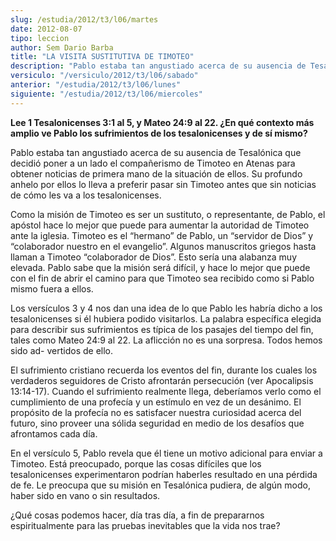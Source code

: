 ```yaml
---
slug: /estudia/2012/t3/l06/martes
date: 2012-08-07
tipo: leccion
author: Sem Dario Barba
title: "LA VISITA SUSTITUTIVA DE TIMOTEO"
description: "Pablo estaba tan angustiado acerca de su ausencia de Tesalónica que decidió poner a un lado el compañerismo de Timoteo en Atenas para obtener noticias de primera mano de la situación de ellos. Su profundo anhelo por ellos lo lleva a preferir pasar sin Timoteo antes que sin noticias de cómo les va a los tesalonicenses."
versiculo: "/versiculo/2012/t3/l06/sabado"
anterior: "/estudia/2012/t3/l06/lunes"
siguiente: "/estudia/2012/t3/l06/miercoles"
---
```


**Lee 1 Tesalonicenses 3:1 al 5, y Mateo 24:9 al 22. ¿En qué contexto más amplio ve Pablo los sufrimientos de los tesalonicenses y de sí mismo?**

Pablo estaba tan angustiado acerca de su ausencia de Tesalónica que decidió poner a un lado el compañerismo de Timoteo en Atenas para obtener noticias de primera mano de la situación de ellos. Su profundo anhelo por ellos lo lleva a preferir pasar sin Timoteo antes que sin noticias de cómo les va a los tesalonicenses.

Como la misión de Timoteo es ser un sustituto, o representante, de Pablo, el apóstol hace lo mejor que puede para aumentar la autoridad de Timoteo ante la iglesia. Timoteo es el “hermano” de Pablo, un “servidor de Dios” y “colaborador nuestro en el evangelio”. Algunos manuscritos griegos hasta llaman a Timoteo “colaborador de Dios”. Esto sería una alabanza muy elevada. Pablo sabe que la misión será difícil, y hace lo mejor que puede con el fin de abrir el camino para que Timoteo sea recibido como si Pablo mismo fuera a ellos.

Los versículos 3 y 4 nos dan una idea de lo que Pablo les habría dicho a los tesalonicenses si él hubiera podido visitarlos. La palabra específica elegida para describir sus sufrimientos es típica de los pasajes del tiempo del fin, tales como Mateo 24:9 al 22. La aflicción no es una sorpresa. Todos hemos sido ad- vertidos de ello.

El sufrimiento cristiano recuerda los eventos del fin, durante los cuales los verdaderos seguidores de Cristo afrontarán persecución (ver Apocalipsis 13:14-17). Cuando el sufrimiento realmente llega, deberíamos verlo como el cumplimiento de una profecía y un estímulo en vez de un desánimo. El propósito de la profecía no es satisfacer nuestra curiosidad acerca del futuro, sino proveer una sólida seguridad en medio de los desafíos que afrontamos cada día.

En el versículo 5, Pablo revela que él tiene un motivo adicional para enviar a Timoteo. Está preocupado, porque las cosas difíciles que los tesalonicenses experimentaron podrían haberles resultado en una pérdida de fe. Le preocupa que su misión en Tesalónica pudiera, de algún modo, haber sido en vano o sin resultados.

¿Qué cosas podemos hacer, día tras día, a fin de prepararnos espiritualmente para las pruebas inevitables que la vida nos trae?
